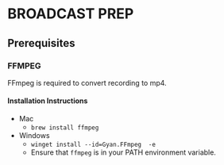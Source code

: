 # BROADCAST PREP

## Prerequisites

### FFMPEG

FFmpeg is required to convert recording to mp4.

#### Installation Instructions

* Mac
    * `brew install ffmpeg`
* Windows
    * `winget install --id=Gyan.FFmpeg  -e`
    * Ensure that `ffmpeg` is in your PATH environment variable.
